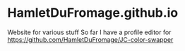 # HamletDuFromage.github.io

Website for various stuff
So far I have a profile editor for https://github.com/HamletDuFromage/JC-color-swapper